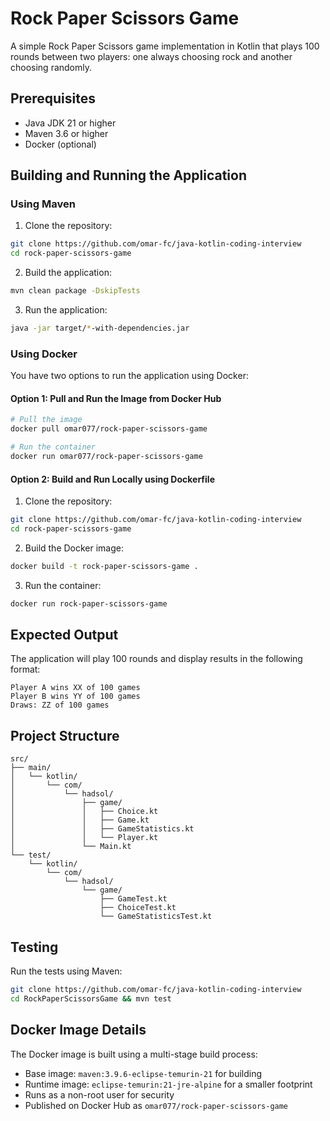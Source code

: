 # Rock Paper Scissors Game

A simple Rock Paper Scissors game implementation in Kotlin that plays 100 rounds between two players: one always choosing rock and another choosing randomly.

## Prerequisites

- Java JDK 21 or higher
- Maven 3.6 or higher
- Docker (optional)

## Building and Running the Application

### Using Maven

1. Clone the repository:
```bash
git clone https://github.com/omar-fc/java-kotlin-coding-interview
cd rock-paper-scissors-game
```
2. Build the application:
```bash
mvn clean package -DskipTests
```

3. Run the application:
```bash
java -jar target/*-with-dependencies.jar
```

### Using Docker

You have two options to run the application using Docker:

#### Option 1: Pull and Run the Image from Docker Hub

```bash
# Pull the image
docker pull omar077/rock-paper-scissors-game

# Run the container
docker run omar077/rock-paper-scissors-game
```

#### Option 2: Build and Run Locally using Dockerfile

1. Clone the repository:
```bash
git clone https://github.com/omar-fc/java-kotlin-coding-interview
cd rock-paper-scissors-game
```

2. Build the Docker image:
```bash
docker build -t rock-paper-scissors-game .
```

3. Run the container:
```bash
docker run rock-paper-scissors-game
```

## Expected Output

The application will play 100 rounds and display results in the following format:
```
Player A wins XX of 100 games
Player B wins YY of 100 games
Draws: ZZ of 100 games
```

## Project Structure

```
src/
├── main/
│   └── kotlin/
│       └── com/
│           └── hadsol/
│               ├── game/
│               │   ├── Choice.kt
│               │   ├── Game.kt
│               │   ├── GameStatistics.kt
│               │   └── Player.kt
│               └── Main.kt
└── test/
    └── kotlin/
        └── com/
            └── hadsol/
                └── game/
                    ├── GameTest.kt
                    ├── ChoiceTest.kt
                    └── GameStatisticsTest.kt
```

## Testing

Run the tests using Maven:
```bash
git clone https://github.com/omar-fc/java-kotlin-coding-interview
cd RockPaperScissorsGame && mvn test
```

## Docker Image Details

The Docker image is built using a multi-stage build process:
- Base image: `maven:3.9.6-eclipse-temurin-21` for building
- Runtime image: `eclipse-temurin:21-jre-alpine` for a smaller footprint
- Runs as a non-root user for security
- Published on Docker Hub as `omar077/rock-paper-scissors-game`
